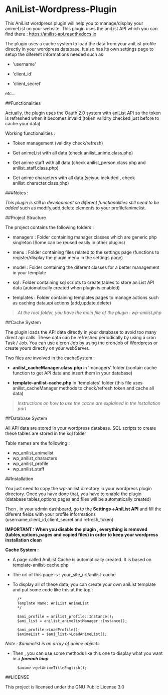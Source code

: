 # AniList-Wordpress-Plugin

This AniList wordpress plugin will help you to manage/display your animeList on your website. This plugin uses the aniList API which you can find there : https://anilist-api.readthedocs.io

The plugin uses a cache system to load the data from your aniList profile directly in your wordpress database. It also has its own settings page to setup the diferent informations needed such as 

- 'username'

- 'client_id'

- 'client_secret'

etc...

##Functionalities

Actually, the plugin uses the Oauth 2.0 system with aniList API so the token is refreshed when it becomes invalid (token validity checked just before to cache your data)

Working functionalities :

- Token management (validity check/refresh)

- Get animeList with all data (check anilist_anime.class.php)

- Get anime staff with all data (check anilist_person.class.php and anilist_staff.class.php)

- Get anime characters with all data (seiyuu included , check anilist_character.class.php)

###Notes :

_This plugin is still in development so diferent functionalities still need to be added_ such as modify,add,delete elements to your profile/animelist.

##Project Structure

The project contains the following folders :

- managers : Folder containing manager classes which are generic php singleton (Some can be reused easily in other plugins)

- menu : Folder containing files related to the settings page (functions to register/display the plugin menu in the settings page)

- model : Folder containing the diferent classes for a better management in your template

- sql : Folder containing sql scripts to create tables to store aniList API data (automatically created when plugin is enabled)

- templates : Folder containing templates pages to manage actions such as caching data,api actions (add,update,delete)

>_At the root folder, you have the main file of the plugin : wp-anilist.php_

##Cache System

The plugin loads the API data directly in your database to avoid too many direct api calls. These data can be refreshed periodically by using a cron Task / Job. You can use a cron Job by using the cronJob of Wordpress or create yours directly on your webServer.

Two files are involved in the cacheSystem : 

- **anilist_cacheManager.class.php** in 'managers' folder (contain cache function to get API data and insert them in your database)

- **template-anilist-cache.php** in 'templates' folder (this file uses anilist_cacheManager methods to check/refresh token and cache all data)

>_Instructions on how to use the cache are explained in the Installation part_


##Database System

All API data are stored in your wordpress database. SQL scripts to create these tables are stored in the sql folder

Table names are the following :

- wp_anilist_animelist
- wp_anilist_characters
- wp_anilist_profile
- wp_anilist_staff


##Installation

You just need to copy the wp-anilist directory in your wordpress plugin directory.
Once you have done that, you have to enable the plugin
(database tables,options,pages and files will be automatically created)

Then , in your admin dashboard, go to the **Settings->AniList API** and fill the diferent fields with your profile informations (username,client_id,client_secret and refresh_token)

**IMPORTANT : When you disable the plugin , everything is removed (tables,options,pages and copied files) in order to keep your wordpress installation clean**

**Cache System :**

- A page called AniList Cache is automatically created. It is based on template-anilist-cache.php

- The url of this page is : your_site_url/anilist-cache

- To display all of these data, you can create your own aniList template and put some code like this at the top :


        /*
        Template Name: AniList AnimeList
        */

        $ani_profile = anilist_profile::Instance();
        $ani_list = anilist_animelistManager::Instance();

        $ani_profile->LoadProfile();
        $animeList = $ani_list->LoadAnimeList();
    
_Note : $animelist is an array of anime objects_

- Then , you can use some methods like this one to display what you want in a **_foreach loop_**

        $anime->getAnimeTitleEnglish();
       
        
##LICENSE

This project is licensed under the GNU Public License 3.0
